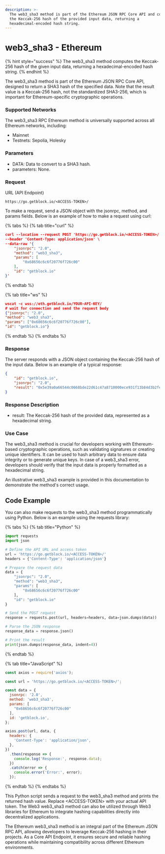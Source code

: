 ```yaml
---
description: >-
  The web3_sha3 method is part of the Ethereum JSON RPC Core API and computes
  the Keccak-256 hash of the provided input data, returning a
  hexadecimal-encoded hash string.
---
```


# web3\_sha3 - Ethereum

{% hint style="success" %}
The web3\_sha3 method computes the Keccak-256 hash of the given input data, returning a hexadecimal-encoded hash string.
{% endhint %}

The web3\_sha3 method is part of the Ethereum JSON RPC Core API, designed to return a SHA3 hash of the specified data. Note that the result value is a Keccak-256 hash, not the standardized SHA3-256, which is important for Ethereum-specific cryptographic operations.

### Supported Networks

The web3\_sha3 RPC Ethereum method is universally supported across all Ethereum networks, including:

* Mainnet
* Testnets: Sepolia, Holesky

### Parameters

* DATA: Data to convert to a SHA3 hash.
* parameters: None.

### Request&#x20;

URL (API Endpoint)

```
https://go.getblock.io/<ACCESS-TOKEN>/
```

To make a request, send a JSON object with the jsonrpc, method, and params fields. Below is an example of how to make a request using curl:

{% tabs %}
{% tab title="curl" %}
```json
curl --location --request POST 'https://go.getblock.io/<ACCESS-TOKEN>/' \
--header 'Content-Type: application/json' \
--data-raw '{
    "jsonrpc": "2.0",
    "method": "web3_sha3",
    "params": [
        "0x68656c6c6f20776f726c00"
    ],
    "id": "getblock.io"
}'
```
{% endtab %}

{% tab title="ws" %}
```json
wscat -c wss://eth.getblock.io/YOUR-API-KEY/ 
# wait for connection and send the request body 
{"jsonrpc": "2.0",
"method": "web3_sha3",
"params": ["0x68656c6c6f20776f726c00"],
"id": "getblock.io"}
```
{% endtab %}
{% endtabs %}

### Response&#x20;

The server responds with a JSON object containing the Keccak-256 hash of the input data. Below is an example of a typical response:

```json
{
    "id": "getblock.io",
    "jsonrpc": "2.0",
    "result": "0x5e39a0a66544c0668bde22d61c47a8710000ece931f13b84d3b2feb44ec96d3f"
}
```

### Response Description

* result: The Keccak-256 hash of the provided data, represented as a hexadecimal string.

### Use Case

The web3\_sha3 method is crucial for developers working with Ethereum-based cryptographic operations, such as validating signatures or creating unique identifiers. It can be used to hash arbitrary data to ensure data integrity or to generate unique keys. In case of a web3\_sha3 error, developers should verify that the input data is properly formatted as a hexadecimal string.

An illustrative web3\_sha3 example is provided in this documentation to demonstrate the method's correct usage.

## Code Example&#x20;

You can also make requests to the web3\_sha3 method programmatically using Python. Below is an example using the requests library:

{% tabs %}
{% tab title="Python" %}
```python
import requests
import json

# Define the API URL and access token
url = 'https://go.getblock.io/<ACCESS-TOKEN>/'
headers = {'Content-Type': 'application/json'}

# Prepare the request data
data = {
    "jsonrpc": "2.0",
    "method": "web3_sha3",
    "params": [
        "0x68656c6c6f20776f726c00"
    ],
    "id": "getblock.io"
}

# Send the POST request
response = requests.post(url, headers=headers, data=json.dumps(data))

# Parse the JSON response
response_data = response.json()

# Print the result
print(json.dumps(response_data, indent=4))

```
{% endtab %}

{% tab title="JavaScript" %}
```javascript
const axios = require('axios');

const url = 'https://go.getblock.io/<ACCESS-TOKEN>/';

const data = {
  jsonrpc: '2.0',
  method: 'web3_sha3',
  params: [
    "0x68656c6c6f20776f726c00"
  ],
  id: 'getblock.io',
};

axios.post(url, data, {
  headers: {
    'Content-Type': 'application/json',
  },
})
  .then(response => {
    console.log('Response:', response.data);
  })
  .catch(error => {
    console.error('Error:', error);
  });
```
{% endtab %}
{% endtabs %}

This Python script sends a request to the web3\_sha3 method and prints the returned hash value. Replace \<ACCESS-TOKEN> with your actual API token. The Web3 web3\_sha3 method can also be utilized through Web3 libraries for Ethereum to integrate hashing capabilities directly into decentralized applications.

The Ethereum web3\_sha3 method is an integral part of the Ethereum JSON RPC API, allowing developers to leverage Keccak-256 hashing in their projects. As a Core API Endpoint, it ensures secure and reliable hashing operations while maintaining compatibility across different Ethereum environments.
